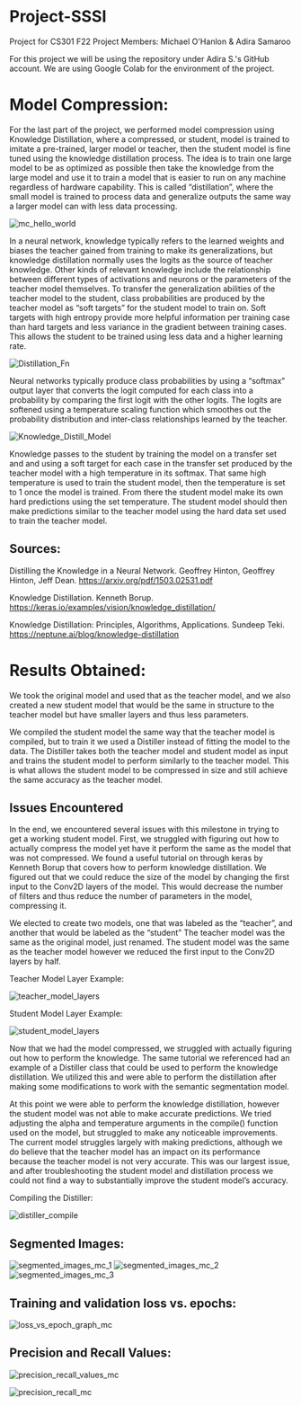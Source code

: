 # Project-SSSI
Project for CS301 F22
Project Members: Michael O'Hanlon & Adira Samaroo

For this project we will be using the repository under Adira S.'s GitHub account. We are using Google Colab for the environment of the project.

<h1>Model Compression:</h1>

For the last part of the project, we performed model compression using Knowledge Distillation, where a compressed, or student, model is trained to imitate a pre-trained, larger model or teacher, then the student model is fine tuned using the knowledge distillation process. The idea is to train one large model to be as optimized as possible then take the knowledge from the large model and use it to train a model that is easier to run on any machine regardless of hardware capability. This is called “distillation”, where the small model is trained to process data and generalize outputs the same way a larger model can with less data processing.

![mc_hello_world](https://github.com/adiraCode/Project-SSSI/blob/milestone-4/pictures/mc_hello_world.png?raw=true)

In a neural network, knowledge typically refers to the learned weights and biases the teacher gained from training to make its generalizations, but knowledge distillation normally uses the logits as the source of teacher knowledge. Other kinds of relevant knowledge include the relationship between different types of activations and neurons or the parameters of the teacher model themselves. To transfer the generalization abilities of the teacher model to the student, class probabilities are produced by the teacher model as “soft targets” for the student model to train on. Soft targets with high entropy provide more helpful information per training case than hard targets and less variance in the gradient between training cases. This allows the student to be trained using less data and a higher learning rate.

![Distillation_Fn](https://github.com/adiraCode/Project-SSSI/blob/milestone-4/pictures/Distillation_Fn.jpg?raw=true)

Neural networks typically produce class probabilities by using a “softmax” output layer that converts the logit computed for each class into a probability by comparing the first logit with the other logits. The logits are softened using a temperature scaling function which smoothes out the probability distribution and inter-class relationships learned by the teacher.

![Knowledge_Distill_Model](https://github.com/adiraCode/Project-SSSI/blob/milestone-4/pictures/Knowledge_Distill_Model.png?raw=true)

Knowledge passes to the student by training the model on a  transfer set and and using a soft target for each case in the transfer set produced by the teacher model with a high temperature in its softmax. That same high temperature is used to train the student model, then the temperature is set to 1 once the model is trained. From there the student model make its own hard predictions using the set temperature. The student model should then make predictions similar to the teacher model using the hard data set used to train the teacher model. 

<h2>Sources:</h2>

Distilling the Knowledge in a Neural Network. Geoffrey Hinton, Geoffrey Hinton, Jeff Dean. https://arxiv.org/pdf/1503.02531.pdf

Knowledge Distillation. Kenneth Borup. https://keras.io/examples/vision/knowledge_distillation/

Knowledge Distillation: Principles, Algorithms, Applications. Sundeep Teki. https://neptune.ai/blog/knowledge-distillation

<h1>Results Obtained:</h1>

We took the original model and used that as the teacher model, and we also created a new student model that would be the same in structure to the teacher model but have smaller layers and thus less parameters.

We compiled the student model the same way that the teacher model is compiled, but to train it we used a Distiller instead of fitting the model to the data. The Distiller takes both the teacher model and student model as input and trains the student model to perform similarly to the teacher model. This is what allows the student model to be compressed in size and still achieve the same accuracy as the teacher model.

<h2>Issues Encountered</h2>

In the end, we encountered several issues with this milestone in trying to get a working student model. First, we struggled with figuring out how to actually compress the model yet have it perform the same as the model that was not compressed. We found a useful tutorial on through keras by Kenneth Borup that covers how to perform knowledge distillation. We figured out that we could reduce the size of the model by changing the first input to the Conv2D layers of the model. This would decrease the number of filters and thus reduce the number of parameters in the model, compressing it.

We elected to create two models, one that was labeled as the “teacher”, and another that would be labeled as the “student” The teacher model was the same as the original model, just renamed. The student model was the same as the teacher model however we reduced the first input to the Conv2D layers by half.

Teacher Model Layer Example:

![teacher_model_layers](https://github.com/adiraCode/Project-SSSI/blob/milestone-4/pictures/teacher_model_layers.png?raw=true)

Student Model Layer Example:

![student_model_layers](https://github.com/adiraCode/Project-SSSI/blob/milestone-4/pictures/student_model_layers.png?raw=true)

Now that we had the model compressed, we struggled with actually figuring out how to perform the knowledge. The same tutorial we referenced had an example of a Distiller class that could be used to perform the knowledge distillation. We utilized this and were able to perform the distillation after making some modifications to work with the semantic segmentation model.

At this point we were able to perform the knowledge distillation, however the student model was not able to make accurate predictions. We tried adjusting the alpha and temperature arguments in the compile() function used on the model, but struggled to make any noticeable improvements. The current model struggles largely with making predictions, although we do believe that the teacher model has an impact on its performance because the teacher model is not very accurate. This was our largest issue, and after troubleshooting the student model and distillation process we could not find a way to substantially improve the student model’s accuracy.

Compiling the Distiller:

![distiller_compile](https://github.com/adiraCode/Project-SSSI/blob/milestone-4/pictures/distiller_compile.png?raw=true)

<h2>Segmented Images:</h2>

![segmented_images_mc_1](https://github.com/adiraCode/Project-SSSI/blob/milestone-4/pictures/segmented_images_mc_1.png?raw=true)
![segmented_images_mc_2](https://github.com/adiraCode/Project-SSSI/blob/milestone-4/pictures/segmented_images_mc_2.png?raw=true)
![segmented_images_mc_3](https://github.com/adiraCode/Project-SSSI/blob/milestone-4/pictures/segmented_images_mc_3.png?raw=true)

<h2>Training and validation loss vs. epochs:</h2>

![loss_vs_epoch_graph_mc](https://github.com/adiraCode/Project-SSSI/blob/milestone-4/pictures/loss_vs_epoch_graph_mc.png?raw=true)

<h2>Precision and Recall Values:</h2>

![precision_recall_values_mc](https://github.com/adiraCode/Project-SSSI/blob/milestone-4/pictures/precision_recall_values_mc.png?raw=true)

![precision_recall_mc](https://github.com/adiraCode/Project-SSSI/blob/milestone-4/pictures/precision_recall_mc.png?raw=true)

